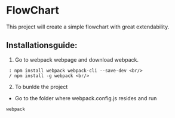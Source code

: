 # FlowChart
This project will create a simple flowchart with great extendability.


## Installationsguide:
1. Go to webpack webpage and download webpack. <br/>
```
 : npm install webpack webpack-cli --save-dev <br/>
 / npm install -g webpack <br/>
```

2. To bunlde the project 
* Go to the folder where webpack.config.js resides and run
```bash
webpack
```
